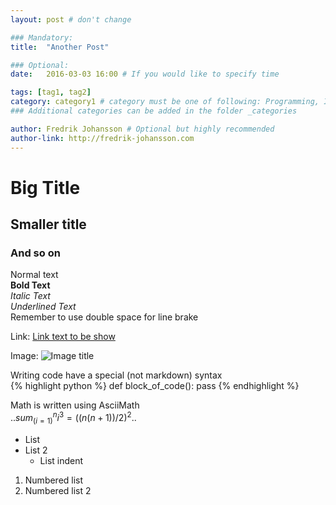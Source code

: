 ```yaml
---
layout: post # don't change

### Mandatory:
title:  "Another Post"

### Optional:
date:   2016-03-03 16:00 # If you would like to specify time

tags: [tag1, tag2]
category: category1 # category must be one of following: Programming, IntenseOrange
### Additional categories can be added in the folder _categories

author: Fredrik Johansson # Optional but highly recommended
author-link: http://fredrik-johansson.com 
---
```


# Big Title
## Smaller title
### And so on

Normal text  
**Bold Text**  
*Italic Text*  
_Underlined Text_    
Remember to use double space for line brake

Link:
[Link text to be show](http://actual-link.com/)

Image:
![Image title](/assets/images/image-name.png)

Writing code have a special (not markdown) syntax  
{% highlight python %}
def block_of_code():
    pass
{% endhighlight %}

Math is written using AsciiMath  
$.. sum_(i=1)^n i^3=((n(n+1))/2)^2 ..$


* List
* List 2
    * List indent

1. Numbered list
2. Numbered list 2